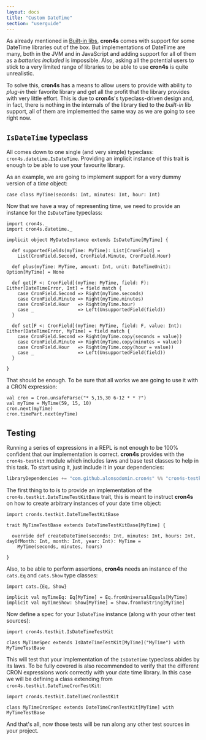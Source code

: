 ```yaml
---
layout: docs
title: "Custom DateTime"
section: "userguide"
---
```


As already mentioned in [Built-in libs](builtin_libs.html), **cron4s** comes with support for some DateTime libraries
out of the box. But implementations of DateTime are many, both in the JVM and in JavaScript and adding support for all
of them as a _batteries included_ is impossible. Also, asking all the potential users to stick to a very limited range
of libraries to be able to use **cron4s** is quite unrealistic.

To solve this, **cron4s** has a means to allow users to provide with ability to _plug-in_ their favorite library and
get all the profit that the library provides with very little effort. This is due to **cron4s**'s typeclass-driven
design and, in fact, there is nothing in the internals of the library tied to the _built-in_ lib support, all of them
are implemented the same way as we are going to see right now.

## `IsDateTime` typeclass

All comes down to one single (and very simple) typeclass: `cron4s.datetime.IsDateTime`. Providing an implicit instance
of this trait is enough to be able to use your favourite library.

As an example, we are going to implement support for a very dummy version of a _time_ object:

```tut:silent
case class MyTime(seconds: Int, minutes: Int, hour: Int)
```

Now that we have a way of representing time, we need to provide an instance for the `IsDateTime` typeclass:

```tut:silent
import cron4s._
import cron4s.datetime._

implicit object MyDateInstance extends IsDateTime[MyTime] {

  def supportedFields(myTime: MyTime): List[CronField] =
    List(CronField.Second, CronField.Minute, CronField.Hour)
  
  def plus(myTime: MyTime, amount: Int, unit: DateTimeUnit): Option[MyTime] = None
  
  def get[F <: CronField](myTime: MyTime, field: F): Either[DateTimeError, Int] = field match {
    case CronField.Second => Right(myTime.seconds)
    case CronField.Minute => Right(myTime.minutes)
    case CronField.Hour   => Right(myTime.hour)
    case _                => Left(UnsupportedField(field))
  }
  
  def set[F <: CronField](myTime: MyTime, field: F, value: Int): Either[DateTimeError, MyTime] = field match {
    case CronField.Second => Right(myTime.copy(seconds = value))
    case CronField.Minute => Right(myTime.copy(minutes = value))
    case CronField.Hour   => Right(myTime.copy(hour = value))
    case _                => Left(UnsupportedField(field))
  }

}
```

That should be enough. To be sure that all works we are going to use it with a CRON expression:

```tut
val cron = Cron.unsafeParse("* 5,15,30 6-12 * * ?")
val myTime = MyTime(59, 15, 10)
cron.next(myTime)
cron.timePart.next(myTime)
```

## Testing

Running a series of expressions in a REPL is not enough to be 100% confident that our implementation is correct.
**cron4s** provides with the `cron4s-testkit` module which includes laws and base test classes to help in this task.
To start using it, just include it in your dependencies:

```scala
libraryDependencies += "com.github.alonsodomin.cron4s" %% "cron4s-testkit" % "x.y.z" % Test
```

The first thing to to is to provide an implementation of the `cron4s.testkit.DateTimeTestKitBase` trait, this
is meant to instruct **cron4s** on how to create arbitrary instances of your date time object:
 
```tut:silent
import cron4s.testkit.DateTimeTestKitBase

trait MyTimeTestBase extends DateTimeTestKitBase[MyTime] {

  override def createDateTime(seconds: Int, minutes: Int, hours: Int, dayOfMonth: Int, month: Int, year: Int): MyTime =
    MyTime(seconds, minutes, hours)

}
```

Also, to be able to perform assertions, **cron4s** needs an instance of the `cats.Eq` and `cats.Show` type classes:

```tut:silent
import cats.{Eq, Show}

implicit val myTimeEq: Eq[MyTime] = Eq.fromUniversalEquals[MyTime]
implicit val myTimeShow: Show[MyTime] = Show.fromToString[MyTime]
```

Now define a spec for your `IsDateTime` instance (along with your other test sources):

```tut:silent
import cron4s.testkit.IsDateTimeTestKit

class MyTimeSpec extends IsDateTimeTestKit[MyTime]("MyTime") with MyTimeTestBase
```

This will test that your implementation of the `IsDateTime` typeclass abides by its laws. To be fully covered is also
recommended to verify that the different CRON expressions work correctly with your date time library. In this case
we will be defining a class extending from `cron4s.testkit.DateTimeCronTestKit`:

```tut:silent
import cron4s.testkit.DateTimeCronTestKit

class MyTimeCronSpec extends DateTimeCronTestKit[MyTime] with MyTimeTestBase
```

And that's all, now those tests will be run along any other test sources in your project.